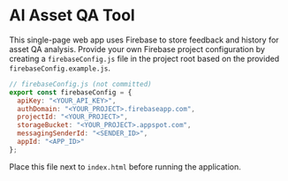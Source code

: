 # AI Asset QA Tool

This single-page web app uses Firebase to store feedback and history for asset QA analysis. Provide your own Firebase project configuration by creating a `firebaseConfig.js` file in the project root based on the provided `firebaseConfig.example.js`.

```javascript
// firebaseConfig.js (not committed)
export const firebaseConfig = {
  apiKey: "<YOUR_API_KEY>",
  authDomain: "<YOUR_PROJECT>.firebaseapp.com",
  projectId: "<YOUR_PROJECT>",
  storageBucket: "<YOUR_PROJECT>.appspot.com",
  messagingSenderId: "<SENDER_ID>",
  appId: "<APP_ID>"
};
```

Place this file next to `index.html` before running the application.
